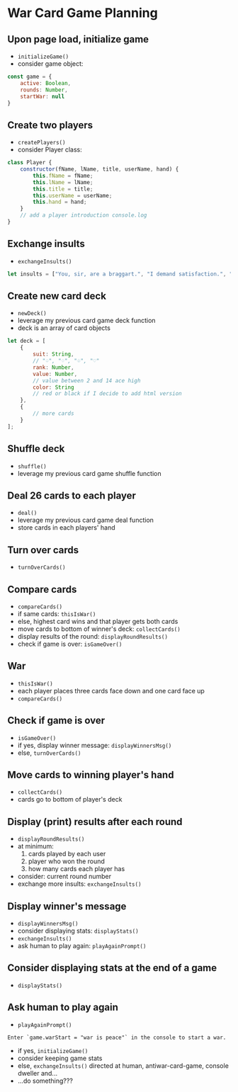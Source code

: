# War Card Game Planning

## Upon page load, initialize game
- `initializeGame()`
- consider game object:

```js
const game = {
	active: Boolean,
	rounds: Number,
	startWar: null
}
```

## Create two players 
- `createPlayers()`
- consider Player class:

```js
class Player {
	constructor(fName, lName, title, userName, hand) {
		this.fName = fName;
		this.lName = lName;
		this.title = title;
		this.userName = userName;
		this.hand = hand;
	}
	// add a player introduction console.log
}

```

## Exchange insults
- `exchangeInsults()`

```js
let insults = ["You, sir, are a braggart.", "I demand satisfaction.", "etc."];
```

## Create new card deck
- `newDeck()`
- leverage my previous card game deck function
- deck is an array of card objects

```js
let deck = [
	{
		suit: String,
		// "♤", "♢", "♧", "♡"
		rank: Number,
		value: Number,
		// value between 2 and 14 ace high
		color: String
		// red or black if I decide to add html version
	},
	{
		// more cards
	}
];

```

## Shuffle deck
- `shuffle()`
- leverage my previous card game shuffle function

## Deal 26 cards to each player
- `deal()`
- leverage my previous card game deal function
- store cards in each players' hand 

## Turn over cards
- `turnOverCards()`

## Compare cards
- `compareCards()`
- if same cards: `thisIsWar()`
- else, highest card wins and that player gets both cards
- move cards to bottom of winner's deck: `collectCards()`
- display results of the round: `displayRoundResults()`
- check if game is over: `isGameOver()`

## War
- `thisIsWar()`
- each player places three cards face down and one card face up
- `compareCards()`

## Check if game is over
- `isGameOver()`
- if yes, display winner message: `displayWinnersMsg()`
- else, `turnOverCards()`

## Move cards to winning player's hand
- `collectCards()`
- cards go to bottom of player's deck

## Display (print) results after each round
- `displayRoundResults()`
- at minimum:
	1) cards played by each user
	2) player who won the round
	3) how many cards each player has
- consider: current round number
- exchange more insults: `exchangeInsults()`

## Display winner's message
- `displayWinnersMsg()`
- consider displaying stats: `displayStats()`
- `exchangeInsults()`
- ask human to play again: `playAgainPrompt()`

## Consider displaying stats at the end of a game
- `displayStats()`

## Ask human to play again
- `playAgainPrompt()`

```
Enter `game.warStart = "war is peace"` in the console to start a war.
```

- if yes, `initializeGame()`
- consider keeping game stats
- else, `exchangeInsults()` directed at human, antiwar-card-game, console dweller and...
- ...do something???